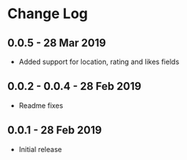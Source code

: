 # Change Log

## 0.0.5 - 28 Mar 2019
- Added support for location, rating and likes fields

## 0.0.2 - 0.0.4 - 28 Feb 2019
- Readme fixes

## 0.0.1 - 28 Feb 2019
- Initial release